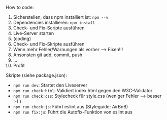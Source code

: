 How to code:

1. Sicherstellen, dass npm installiert ist: `npm --v`
2. Dependencies installieren: `npm install`
3. Check- und Fix-Scripte ausführen
4. Live-Server starten
5. (coding)
6. Check- und Fix-Skripte ausführen
7. Wenn mehr Fehler/Warnungen als vorher --> Fixen!!!
8. Ansonsten git add, commit, push
9. ...
10. Profit

Skripte (siehe package.json):

- `npm run dev`: Startet den Liveserver
- `npm run check:html`: Validiert index.html gegen den W3C-Validator
- `npm run check:css`: Stylecheck für style.css (weniger Fehler --> besser :-) )
- `npm run check:js`: Führt eslint aus (Styleguide: AirBnB)
- `npm run fix:js`: Führt die Autofix-Funktion von eslint aus
